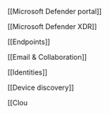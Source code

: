 [[Microsoft Defender portal]]

[[Microsoft Defender XDR]]

[[Endpoints]]

[[Email & Collaboration]]

[[Identities]]

[[Device discovery]]

[[Clou